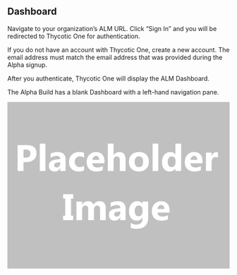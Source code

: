 ﻿[title]: # (Dashboard)
[tags]: # (,)
[priority]: # (1210)
## Dashboard

Navigate to your organization’s ALM URL. Click “Sign In” and you will be redirected to Thycotic One for authentication.

If you do not have an account with Thycotic One, create a new account. The email address must match the email address that was provided during the Alpha signup.

After you authenticate, Thycotic One will display the ALM Dashboard.

The Alpha Build has a blank Dashboard with a left-hand navigation pane.

![](images/placeholder.gif)